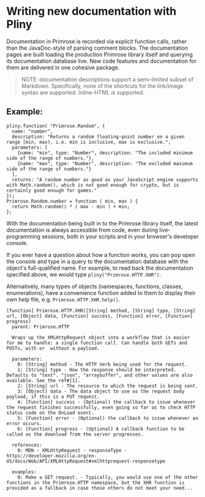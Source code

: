 # Writing new documentation with Pliny
Documentation in Primrose is recorded via explicit function calls, rather than
the JavaDoc-style of parsing comment blocks. The documentation pages are built
loading the production Primrose library itself and querying its documentation
database live. New code features and documentation for them are delivered in one
cohesive package.

> NOTE: documentation descriptions support a semi-limited subset of Markdown. Specifically,
> none of the shortcuts for the link/image syntax are supported. Inline-HTML *is*
> supported.

## Example:
    pliny.function( "Primrose.Random", {
      name: "number",
      description: "Returns a random floating-point number on a given range [min, max), i.e. min is inclusive, max is exclusive.",
      parameters: [
        {name: "min", type: "Number", description: "The included minimum side of the range of numbers."},
        {name: "max", type: "Number", description: "The excluded maximum side of the range of numbers."}
      ],
      returns: "A random number as good as your JavaScript engine supports with Math.random(), which is not good enough for crypto, but is certainly good enough for games."
    });
    Primrose.Random.number = function ( min, max ) {
      return Math.random() * ( max - min ) + min;
    };


With the documentation being built in to the Primrose library itself, the latest
documentation is always accessible from code, even during live-programming sessions,
both in your scripts and in your browser's developer console.

If you ever have a question about how a function works, you can pop open
the console and type in a query to the documentation database with the
object's full-qualified name. For example, to read back the documentation
specified above, we would type `pliny("Primrose.HTTP.XHR")`.

Alternatively, many types of objects (namespaces, functions, classes, enumerations),
have a convenience function added to them to display their own help file,
e.g. `Primrose.HTTP.XHR.help()`.

    [function] Primrose.HTTP.XHR([String] method, [String] type, [String] url, [Object] data, [Function] success, [Function] error, [Function] progress)
      parent: Primrose.HTTP

      Wraps up the XMLHttpRequest object into a workflow that is easier for me to handle: a single function call. Can handle both GETs and POSTs, with or  without a payload.

      parameters:
        0: [String] method - The HTTP Verb being used for the request.
        1: [String] type - How the response should be interpreted. Defaults to "text". "json", "arraybuffer", and other values are also available. See the ref#[1].
        2: [String] url - The resource to which the request is being sent.
        3: [Object] data - The data object to use as the request body payload, if this is a PUT request.
        4: [Function] success - (Optional) the callback to issue whenever the request finishes successfully, even going so far as to check HTTP status code on the OnLoad event.
        5: [Function] error - (Optional) the callback to issue whenever an error occurs.
        6: [Function] progress - (Optional) A callback function to be called as the download from the server progresses.

      references:
        0: MDN - XMLHttpRequest - responseType - https://developer.mozilla.org/en-US/docs/Web/API/XMLHttpRequest#xmlhttprequest-responsetype

      examples:
        0: Make a GET request. - Typically, you would use one of the other functions in the Primrose.HTTP namespace, but the XHR function is provided as a fallback in case those others do not meet your need...